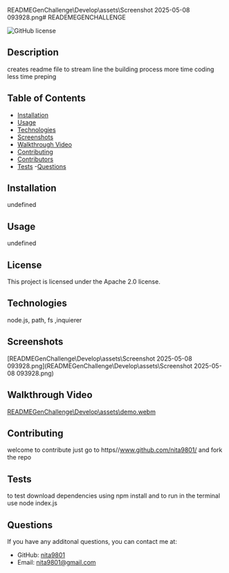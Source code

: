 READMEGenChallenge\Develop\assets\Screenshot 2025-05-08 093928.png# READEMEGENCHALLENGE

![GitHub license](https://img.shields.io/badge/license-Apache_2.0-blue.svg)

## Description
creates readme file to stream line the building process more time coding less time preping
      
## Table of Contents
  - [Installation](#installation)
  - [Usage](#usage)
  - [Technologies](#technologies)
  - [Screenshots](#screenshots)
  - [Walkthrough Video](#walkthrough-video)
  - [Contributing](#contributing)
  - [Contributors](#contributors)
  - [Tests](#tests)
  -[Questions](#questions)

## Installation
undefined

## Usage
undefined
## License
This project is licensed under the Apache 2.0 license.

## Technologies
node.js, path, fs ,inquierer

## Screenshots
[READMEGenChallenge\Develop\assets\Screenshot 2025-05-08 093928.png](READMEGenChallenge\Develop\assets\Screenshot 2025-05-08 093928.png)
  
## Walkthrough Video
[READMEGenChallenge\Develop\assets\demo.webm](https://app.screencastify.com/v3/watch/ULWUWWD1E5gmigDAt2lp)
  
## Contributing
welcome to contribute just go to https//www.github.com/nita9801/ and fork the repo

## Tests
to test download dependencies using npm install and to run in the terminal use node index.js

## Questions
  If you have any additonal questions, you can contact me at:
- GitHub: [nita9801](https://github.com/nita9801)
- Email: [nita9801@gmail.com](mailto:nita9801@gmail.com)
  